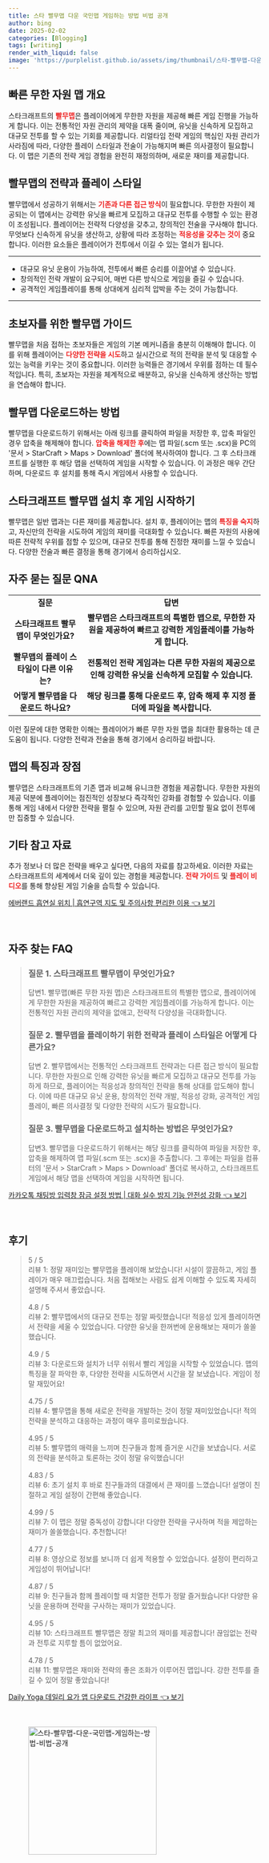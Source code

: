 ```yaml
---
title: 스타 빨무맵 다운 국민맵 게임하는 방법 비법 공개
author: bing
date: 2025-02-02
categories: [Blogging]
tags: [writing]
render_with_liquid: false
image: 'https://purplelist.github.io/assets/img/thumbnail/스타-빨무맵-다운-국민맵-게임하는-방법-비법-공개.webp'
---
```



<h2 id='빠른 무한 자원 맵 개요'>빠른 무한 자원 맵 개요</h2>

<p>스타크래프트의 <b><span style="color: #ee2323;">빨무맵</span></b>은 플레이어에게 무한한 자원을 제공해 빠른 게임 진행을 가능하게 합니다. 이는 전통적인 자원 관리의 제약을 대폭 줄이며, 유닛을 신속하게 모집하고 대규모 전투를 할 수 있는 기회를 제공합니다. 리얼타임 전략 게임의 핵심인 자원 관리가 사라짐에 따라, 다양한 플레이 스타일과 전술이 가능해지며 빠른 의사결정이 필요합니다. 이 맵은 기존의 전략 게임 경험을 완전히 재정의하며, 새로운 재미를 제공합니다.</p>

<h2 id='빨무맵의 전략과 플레이 스타일'>빨무맵의 전략과 플레이 스타일</h2>

<p>빨무맵에서 성공하기 위해서는 <b><span style="color: #ee2323;">기존과 다른 접근 방식</span></b>이 필요합니다. 무한한 자원이 제공되는 이 맵에서는 강력한 유닛을 빠르게 모집하고 대규모 전투를 수행할 수 있는 환경이 조성됩니다. 플레이어는 전략적 다양성을 갖추고, 창의적인 전술을 구사해야 합니다. 무엇보다 신속하게 유닛을 생산하고, 상황에 따라 조정하는 <b><span style="color: #ee2323;">적응성을 갖추는 것이</span></b> 중요합니다. 이러한 요소들은 플레이어가 전투에서 이길 수 있는 열쇠가 됩니다.</p>

<hr />

<ul>
    <li>대규모 유닛 운용이 가능하여, 전투에서 빠른 승리를 이끌어낼 수 있습니다.</li>
    <li>창의적인 전략 개발이 요구되어, 매번 다른 방식으로 게임을 즐길 수 있습니다.</li>
    <li>공격적인 게임플레이를 통해 상대에게 심리적 압박을 주는 것이 가능합니다.</li>
</ul>

<hr />

<h2 id='초보자를 위한 빨무맵 가이드'>초보자를 위한 빨무맵 가이드</h2>

<p>빨무맵을 처음 접하는 초보자들은 게임의 기본 메커니즘을 충분히 이해해야 합니다. 이를 위해 플레이어는 <b><span style="color: #ee2323;">다양한 전략을 시도</span></b>하고 실시간으로 적의 전략을 분석 및 대응할 수 있는 능력을 키우는 것이 중요합니다. 이러한 능력들은 경기에서 우위를 점하는 데 필수적입니다. 특히, 초보자는 자원을 체계적으로 배분하고, 유닛을 신속하게 생산하는 방법을 연습해야 합니다.</p>

<h2 id='빨무맵 다운로드하는 방법'>빨무맵 다운로드하는 방법</h2>

<p>빨무맵을 다운로드하기 위해서는 아래 링크를 클릭하여 파일을 저장한 후, 압축 파일인 경우 압축을 해제해야 합니다. <b><span style="color: #ee2323;">압축을 해제한 후</span></b>에는 맵 파일(.scm 또는 .scx)을 PC의 '문서 > StarCraft > Maps > Download' 폴더에 복사하여야 합니다. 그 후 스타크래프트를 실행한 후 해당 맵을 선택하여 게임을 시작할 수 있습니다. 이 과정은 매우 간단하며, 다운로드 후 설치를 통해 즉시 게임에서 사용할 수 있습니다.</p>

<h2 id='스타크래프트 빨무맵 설치 후 게임 시작하기'>스타크래프트 빨무맵 설치 후 게임 시작하기</h2>

<p>빨무맵은 일반 맵과는 다른 재미를 제공합니다. 설치 후, 플레이어는 맵의 <b><span style="color: #ee2323;">특징을 숙지</span></b>하고, 자신만의 전략을 시도하여 게임의 재미를 극대화할 수 있습니다. 빠른 자원의 사용에 따른 전략적 우위를 점할 수 있으며, 대규모 전투를 통해 진정한 재미를 느낄 수 있습니다. 다양한 전술과 빠른 결정을 통해 경기에서 승리하십시오.</p>

<h2 id='자주 묻는 질문 QNA'>자주 묻는 질문 QNA</h2>

<table>
    <tr>
        <td style="text-align: center; height: 17px;"><b>질문</b></td>
        <td style="text-align: center; height: 17px;"><b>답변</b></td>
    </tr>
    <tr>
        <td style="text-align: center; height: 17px;"><b>스타크래프트 빨무맵이 무엇인가요?</b></td>
        <td style="text-align: center; height: 17px;"><b>빨무맵은 스타크래프트의 특별한 맵으로, 무한한 자원을 제공하여 빠르고 강력한 게임플레이를 가능하게 합니다.</b></td>
    </tr>
    <tr>
        <td style="text-align: center; height: 17px;"><b>빨무맵의 플레이 스타일이 다른 이유는?</b></td>
        <td style="text-align: center; height: 17px;"><b>전통적인 전략 게임과는 다른 무한 자원의 제공으로 인해 강력한 유닛을 신속하게 모집할 수 있습니다.</b></td>
    </tr>
    <tr>
        <td style="text-align: center; height: 17px;"><b>어떻게 빨무맵을 다운로드 하나요?</b></td>
        <td style="text-align: center; height: 17px;"><b>해당 링크를 통해 다운로드 후, 압축 해제 후 지정 폴더에 파일을 복사합니다.</b></td>
    </tr>
</table>

<p>이런 질문에 대한 명확한 이해는 플레이어가 빠른 무한 자원 맵을 최대한 활용하는 데 큰 도움이 됩니다. 다양한 전략과 전술을 통해 경기에서 승리하길 바랍니다.</p>

<h2 id='맵의 특징과 장점'>맵의 특징과 장점</h2>

<p>빨무맵은 스타크래프트의 기존 맵과 비교해 유니크한 경험을 제공합니다. 무한한 자원의 제공 덕분에 플레이어는 점진적인 성장보다 즉각적인 강화를 경험할 수 있습니다. 이를 통해 게임 내에서 다양한 전략을 펼칠 수 있으며, 자원 관리를 고민할 필요 없이 전투에만 집중할 수 있습니다.</p>

<h2 id='기타 참고 자료'>기타 참고 자료</h2>

<p>추가 정보나 더 많은 전략을 배우고 싶다면, 다음의 자료를 참고하세요. 이러한 자료는 스타크래프트의 세계에서 더욱 깊이 있는 경험을 제공합니다. <b><span style="color: #ee2323;">전략 가이드</span></b> 및 <b><span style="color: #ee2323;">플레이 비디오</span></b>를 통해 향상된 게임 기술을 습득할 수 있습니다.</p>


<p><a class="click-button" title="에버랜드 흡연실 위치 | 흡연구역 지도 및 주의사항 편리한 이용" href="https://purplelist.github.io/posts/%EC%97%90%EB%B2%84%EB%9E%9C%EB%93%9C-%ED%9D%A1%EC%97%B0%EC%8B%A4-%EC%9C%84%EC%B9%98-%ED%9D%A1%EC%97%B0%EA%B5%AC%EC%97%AD-%EC%A7%80%EB%8F%84-%EB%B0%8F-%EC%A3%BC%EC%9D%98%EC%82%AC%ED%95%AD-%ED%8E%B8%EB%A6%AC%ED%95%9C-%EC%9D%B4%EC%9A%A9/" rel="dofollow">에버랜드 흡연실 위치 | 흡연구역 지도 및 주의사항 편리한 이용 👈 보기</a></p><br>
<h2 id='자주_찾는_FAQ'>자주 찾는 FAQ</h2>
<div itemscope="" itemtype="https://schema.org/FAQPage"> 
<blockquote> 
<div itemscope="" itemprop="mainEntity" itemtype="https://schema.org/Question"> 
<h3 itemprop="name">질문 1. 스타크래프트 빨무맵이 무엇인가요?</h3> 
<div itemscope="" itemprop="acceptedAnswer" itemtype="https://schema.org/Answer"> 
<span itemprop="text"> 
<p>답변1. 빨무맵(빠른 무한 자원 맵)은 스타크래프트의 특별한 맵으로, 플레이어에게 무한한 자원을 제공하여 빠르고 강력한 게임플레이를 가능하게 합니다. 이는 전통적인 자원 관리의 제약을 없애고, 전략적 다양성을 극대화합니다.</p> 
</span> 
</div> 
</div> 

<div itemscope="" itemprop="mainEntity" itemtype="https://schema.org/Question"> 
<h3 itemprop="name">질문 2. 빨무맵을 플레이하기 위한 전략과 플레이 스타일은 어떻게 다른가요?</h3> 
<div itemscope="" itemprop="acceptedAnswer" itemtype="https://schema.org/Answer"> 
<span itemprop="text"> 
<p>답변 2. 빨무맵에서는 전통적인 스타크래프트 전략과는 다른 접근 방식이 필요합니다. 무한한 자원으로 인해 강력한 유닛을 빠르게 모집하고 대규모 전투를 가능하게 하므로, 플레이어는 적응성과 창의적인 전략을 통해 상대를 압도해야 합니다. 이에 따른 대규모 유닛 운용, 창의적인 전략 개발, 적응성 강화, 공격적인 게임플레이, 빠른 의사결정 및 다양한 전략의 시도가 필요합니다.</p> 
</span> 
</div> 
</div> 

<div itemscope="" itemprop="mainEntity" itemtype="https://schema.org/Question"> 
<h3 itemprop="name">질문 3. 빨무맵을 다운로드하고 설치하는 방법은 무엇인가요?</h3> 
<div itemscope="" itemprop="acceptedAnswer" itemtype="https://schema.org/Answer"> 
<span itemprop="text"> 
<p>답변3. 빨무맵을 다운로드하기 위해서는 해당 링크를 클릭하여 파일을 저장한 후, 압축을 해제하여 맵 파일(.scm 또는 .scx)을 추출합니다. 그 후에는 파일을 컴퓨터의 '문서 > StarCraft > Maps > Download' 폴더로 복사하고, 스타크래프트 게임에서 해당 맵을 선택하여 게임을 시작하면 됩니다.</p> 
</span> 
</div> 
</div> 
</blockquote> 
</div>
<p><a class="click-button" title="카카오톡 채팅방 입력창 잠금 설정 방법 | 대화 실수 방지 기능 안전성 강화" href="https://purplelist.github.io/posts/%EC%B9%B4%EC%B9%B4%EC%98%A4%ED%86%A1-%EC%B1%84%ED%8C%85%EB%B0%A9-%EC%9E%85%EB%A0%A5%EC%B0%BD-%EC%9E%A0%EA%B8%88-%EC%84%A4%EC%A0%95-%EB%B0%A9%EB%B2%95-%EB%8C%80%ED%99%94-%EC%8B%A4%EC%88%98-%EB%B0%A9%EC%A7%80-%EA%B8%B0%EB%8A%A5-%EC%95%88%EC%A0%84%EC%84%B1-%EA%B0%95%ED%99%94/" rel="dofollow">카카오톡 채팅방 입력창 잠금 설정 방법 | 대화 실수 방지 기능 안전성 강화 👈 보기</a></p><br>
<h2 id='후기'>후기</h2>
<div itemscope itemtype="https://schema.org/Product">
  <blockquote>
  <div itemprop="review" itemscope itemtype="https://schema.org/Review">
      <div itemprop="reviewRating" itemscope itemtype="https://schema.org/Rating"> <span itemprop="ratingValue">5</span> / <span itemprop="bestRating">5</span> </div>
      <span itemprop="reviewBody">리뷰 1: 정말 재미있는 빨무맵을 플레이해 보았습니다! 시설이 깔끔하고, 게임 플레이가 매우 매끄럽습니다. 처음 접해보는 사람도 쉽게 이해할 수 있도록 자세히 설명해 주셔서 좋았습니다.</span>
  </div>
  <br>
  <div itemprop="review" itemscope itemtype="https://schema.org/Review">
      <div itemprop="reviewRating" itemscope itemtype="https://schema.org/Rating"> <span itemprop="ratingValue">4.8</span> / <span itemprop="bestRating">5</span> </div>
      <span itemprop="reviewBody">리뷰 2: 빨무맵에서의 대규모 전투는 정말 짜릿했습니다! 적응성 있게 플레이하면서 전략을 세울 수 있었습니다. 다양한 유닛을 한꺼번에 운용해보는 재미가 쏠쏠했습니다.</span>
  </div>
  <br>
  <div itemprop="review" itemscope itemtype="https://schema.org/Review">
      <div itemprop="reviewRating" itemscope itemtype="https://schema.org/Rating"> <span itemprop="ratingValue">4.9</span> / <span itemprop="bestRating">5</span> </div>
      <span itemprop="reviewBody">리뷰 3: 다운로드와 설치가 너무 쉬워서 빨리 게임을 시작할 수 있었습니다. 맵의 특징을 잘 파악한 후, 다양한 전략을 시도하면서 시간을 잘 보냈습니다. 게임이 정말 재밌어요!</span>
  </div>
  <br>
  <div itemprop="review" itemscope itemtype="https://schema.org/Review">
      <div itemprop="reviewRating" itemscope itemtype="https://schema.org/Rating"> <span itemprop="ratingValue">4.75</span> / <span itemprop="bestRating">5</span> </div>
      <span itemprop="reviewBody">리뷰 4: 빨무맵을 통해 새로운 전략을 개발하는 것이 정말 재미있었습니다! 적의 전략을 분석하고 대응하는 과정이 매우 흥미로웠습니다.</span>
  </div>
  <br>
  <div itemprop="review" itemscope itemtype="https://schema.org/Review">
      <div itemprop="reviewRating" itemscope itemtype="https://schema.org/Rating"> <span itemprop="ratingValue">4.95</span> / <span itemprop="bestRating">5</span> </div>
      <span itemprop="reviewBody">리뷰 5: 빨무맵의 매력을 느끼며 친구들과 함께 즐거운 시간을 보냈습니다. 서로의 전략을 분석하고 토론하는 것이 정말 유익했습니다!</span>
  </div>
  <br>
  <div itemprop="review" itemscope itemtype="https://schema.org/Review">
      <div itemprop="reviewRating" itemscope itemtype="https://schema.org/Rating"> <span itemprop="ratingValue">4.83</span> / <span itemprop="bestRating">5</span> </div>
      <span itemprop="reviewBody">리뷰 6: 초기 설치 후 바로 친구들과의 대결에서 큰 재미를 느꼈습니다! 설명이 친절하고 게임 설정이 간편해 좋았습니다.</span>
  </div>
  <br>
  <div itemprop="review" itemscope itemtype="https://schema.org/Review">
      <div itemprop="reviewRating" itemscope itemtype="https://schema.org/Rating"> <span itemprop="ratingValue">4.99</span> / <span itemprop="bestRating">5</span> </div>
      <span itemprop="reviewBody">리뷰 7: 이 맵은 정말 중독성이 강합니다! 다양한 전략을 구사하며 적을 제압하는 재미가 쏠쏠했습니다. 추천합니다!</span>
  </div>
  <br>
  <div itemprop="review" itemscope itemtype="https://schema.org/Review">
      <div itemprop="reviewRating" itemscope itemtype="https://schema.org/Rating"> <span itemprop="ratingValue">4.77</span> / <span itemprop="bestRating">5</span> </div>
      <span itemprop="reviewBody">리뷰 8: 영상으로 정보를 보니까 더 쉽게 적용할 수 있었습니다. 설정이 편리하고 게임성이 뛰어납니다!</span>
  </div>
  <br>
  <div itemprop="review" itemscope itemtype="https://schema.org/Review">
      <div itemprop="reviewRating" itemscope itemtype="https://schema.org/Rating"> <span itemprop="ratingValue">4.87</span> / <span itemprop="bestRating">5</span> </div>
      <span itemprop="reviewBody">리뷰 9: 친구들과 함께 플레이할 때 치열한 전투가 정말 즐거웠습니다! 다양한 유닛을 운용하며 전략을 구사하는 재미가 있었습니다.</span>
  </div>
  <br>
  <div itemprop="review" itemscope itemtype="https://schema.org/Review">
      <div itemprop="reviewRating" itemscope itemtype="https://schema.org/Rating"> <span itemprop="ratingValue">4.95</span> / <span itemprop="bestRating">5</span> </div>
      <span itemprop="reviewBody">리뷰 10: 스타크래프트 빨무맵은 정말 최고의 재미를 제공합니다! 끊임없는 전략과 전투로 지루할 틈이 없었어요.</span>
  </div>
  <br>
  <div itemprop="review" itemscope itemtype="https://schema.org/Review">
      <div itemprop="reviewRating" itemscope itemtype="https://schema.org/Rating"> <span itemprop="ratingValue">4.78</span> / <span itemprop="bestRating">5</span> </div>
      <span itemprop="reviewBody">리뷰 11: 빨무맵은 재미와 전략의 좋은 조화가 이루어진 맵입니다. 강한 전투를 즐길 수 있어 정말 좋았습니다!</span>
  </div>
  </blockquote>
</div>
<p><a class="click-button" title="Daily Yoga 데일리 요가 앱 다운로드 건강한 라이프" href="https://purplelist.github.io/posts/Daily-Yoga-%EB%8D%B0%EC%9D%BC%EB%A6%AC-%EC%9A%94%EA%B0%80-%EC%95%B1-%EB%8B%A4%EC%9A%B4%EB%A1%9C%EB%93%9C-%EA%B1%B4%EA%B0%95%ED%95%9C-%EB%9D%BC%EC%9D%B4%ED%94%84/" rel="dofollow">Daily Yoga 데일리 요가 앱 다운로드 건강한 라이프 👈 보기</a></p><br>
<figure class="image"><img src="https://purplelist.github.io/assets/img/thumbnail/스타-빨무맵-다운-국민맵-게임하는-방법-비법-공개.webp" alt="스타-빨무맵-다운-국민맵-게임하는-방법-비법-공개" width="256" height="256"></figure>
